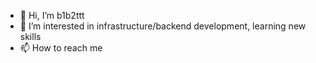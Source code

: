 - 👋 Hi, I’m b1b2ttt
- 👀 I’m interested in infrastructure/backend development, learning new skills
- 📫 How to reach me

<!---
b1b2ttt/b1b2ttt is a ✨ special ✨ repository because its `README.md` (this file) appears on your GitHub profile.
You can click the Preview link to take a look at your changes.
--->
